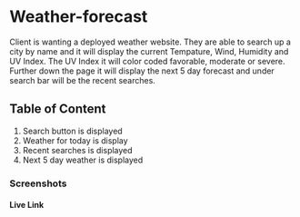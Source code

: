 # Weather-forecast
Client is wanting a deployed weather website. They are able to search up a city by name and it will display the current Tempature, Wind, Humidity and UV Index. The UV Index it will color coded favorable, moderate or severe. Further down the page it will display the next 5 day forecast and under search bar will be the recent searches.

## Table of Content 
1. Search button is displayed
2. Weather for today is display
3. Recent searches is displayed
4. Next 5 day weather is displayed

### Screenshots 

#### Live Link
